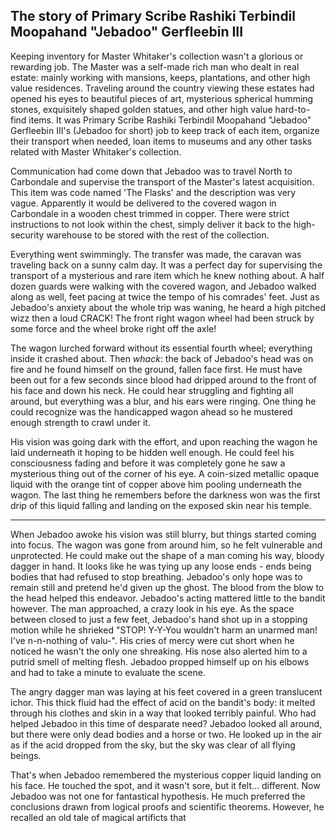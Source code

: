 ## The story of Primary Scribe Rashiki Terbindil Moopahand "Jebadoo" Gerfleebin III

Keeping inventory for Master Whitaker's collection wasn't a glorious or rewarding job. The Master was a self-made rich man who dealt in real estate: mainly working with mansions, keeps, plantations, and other high value residences. Traveling around the country viewing these estates had opened his eyes to beautiful pieces of art, mysterious spherical humming stones, exquisitely shaped golden statues, and other high value hard-to-find items. It was Primary Scribe Rashiki Terbindil Moopahand "Jebadoo" Gerfleebin III's (Jebadoo for short) job to keep track of each item, organize their transport when needed, loan items to museums and any other tasks related with Master Whitaker's collection.

Communication had come down that Jebadoo was to travel North to Carbondale and supervise the transport of the Master's latest acquisition. This item was code named 'The Flasks' and the description was very vague. Apparently it would be delivered to the covered wagon in Carbondale in a wooden chest trimmed in copper. There were strict instructions to not look within the chest, simply deliver it back to the high-security warehouse to be stored with the rest of the collection.

Everything went swimmingly. The transfer was made, the caravan was traveling back on a sunny calm day. It was a perfect day for supervising the transport of a mysterious and rare item which he knew nothing about. A half dozen guards were walking with the covered wagon, and Jebadoo walked along as well, feet pacing at twice the tempo of his comrades' feet. Just as Jebadoo's anxiety about the whole trip was waning, he heard a high pitched wizz then a loud CRACK! The front right wagon wheel had been struck by some force and the wheel broke right off the axle!

The wagon lurched forward without its essential fourth wheel; everything inside it crashed about. Then _whack_: the back of Jebadoo's head was on fire and he found himself on the ground, fallen face first. He must have been out for a few seconds since blood had dripped around to the front of his face and down his neck. He could hear struggling and fighting all around, but everything was a blur, and his ears were ringing. One thing he could recognize was the handicapped wagon ahead so he mustered enough strength to crawl under it.

His vision was going dark with the effort, and upon reaching the wagon he laid underneath it hoping to be hidden well enough. He could feel his consciousness fading and before it was completely gone he saw a mysterious thing out of the corner of his eye. A coin-sized metallic opaque liquid with the orange tint of copper above him pooling underneath the wagon. The last thing he remembers before the darkness won was the first drip of this liquid falling and landing on the exposed skin near his temple.

----------------

When Jebadoo awoke his vision was still blurry, but things started coming into focus. The wagon was gone from around him, so he felt vulnerable and unprotected. He could make out the shape of a man coming his way, bloody dagger in hand. It looks like he was tying up any loose ends - ends being bodies that had refused to stop breathing. Jebadoo's only hope was to remain still and pretend he'd given up the ghost. The blood from the blow to the head helped this endeavor.  Jebadoo's acting mattered little to the bandit however. The man approached, a crazy look in his eye. As the space between closed to just a few feet, Jebadoo's hand shot up in a stopping motion while he shrieked "STOP! Y-Y-You wouldn't harm an unarmed man! I've n-n-nothing of valu-". His cries of mercy were cut short when he noticed he wasn't the only one shreaking. His nose also alerted him to a putrid smell of melting flesh. Jebadoo propped himself up on his elbows and had to take a minute to evaluate the scene.

The angry dagger man was laying at his feet covered in a green translucent ichor. This thick fluid had the effect of acid on the bandit's body: it melted through his clothes and skin in a way that looked terribly painful. Who had helped Jebadoo in this time of desparate need? Jebadoo looked all around, but there were only dead bodies and a horse or two. He looked up in the air as if the acid dropped from the sky, but the sky was clear of all flying beings.

That's when Jebadoo remembered the mysterious copper liquid landing on his face. He touched the spot, and it wasn't sore, but it felt... different. Now Jebadoo was not one for fantastical hypothesis. He much preferred the conclusions drawn from logical proofs and scientific theorems. However, he recalled an old tale of magical artificts that 






